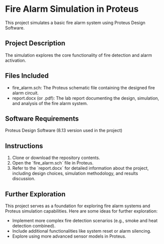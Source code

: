 <!DOCTYPE html>
<html lang="en">
<head>
  <meta charset="UTF-8">
  <meta name="viewport" content="width=device-width, initial-scale=1.0">
</head>
<body>
  <h1>Fire Alarm Simulation in Proteus</h1>
  <p>This project simulates a basic fire alarm system using Proteus Design Software.</p>

  <h2>Project Description</h2>
  <p>The simulation explores the core functionality of fire detection and alarm activation.</p>

  <h2>Files Included</h2>
  <ul>
    <li>fire_alarm.sch: The Proteus schematic file containing the designed fire alarm circuit.</li>
    <li>report.docx (or .pdf): The lab report documenting the design, simulation, and analysis of the fire alarm system.</li>
  </ul>

  <h2>Software Requirements</h2>
  <p>Proteus Design Software (8.13 version used in the project)</p>

  <h2>Instructions</h2>
  <ol>
    <li>Clone or download the repository contents.</li>
    <li>Open the `fire_alarm.sch` file in Proteus.</li>
    <li>Refer to the `report.docx` for detailed information about the project, including design choices, simulation methodology, and results discussion.</li>
  </ol>

  <h2>Further Exploration</h2>
  <p>This project serves as a foundation for exploring fire alarm systems and Proteus simulation capabilities. Here are some ideas for further exploration:</p>
  <ul>
    <li>Implement more complex fire detection scenarios (e.g., smoke and heat detection combined).</li>
    <li>Include additional functionalities like system reset or alarm silencing.</li>
    <li>Explore using more advanced sensor models in Proteus.</li>
  </ul>

  </body>
</html>

